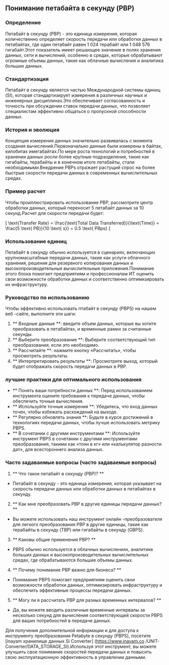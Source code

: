 ## Понимание петабайта в секунду (PBP)

### Определение
Петабайт в секунду (PBP) - это единица измерения, которая количественно определяет скорость передачи или обработки данных в петабайтах, где один петабайт равен 1 024 терабайт или 1 048 576 гигабайт.Этот показатель имеет решающее значение в полях хранения данных, сети и вычислений, особенно в средах, которые обрабатывают огромные объемы данных, такие как облачные вычисления и аналитика больших данных.

### Стандартизация
Петабайт в секунду является частью Международной системы единиц (SI), которая стандартизирует измерения в различных научных и инженерных дисциплинах.Это обеспечивает согласованность и точность при обсуждении ставок передачи данных, что позволяет специалистам эффективно общаться о пропускной способности данных.

### История и эволюция
Концепция измерения данных значительно развивалась с момента создания вычислений.Первоначально данные были измерены в байтах, килобитах и ​​мегабайтах.По мере роста технологий и потребностей в хранении данных росли более крупные подразделения, такие как гигабайты, терабайты и в конечном итоге петабайты, стали необходимыми.Внедрение PBPs отражает растущий спрос на более быстрые скорости передачи данных в современных вычислительных средах.

### Пример расчет
Чтобы проиллюстрировать использование PBP, рассмотрите центр обработки данных, который переносит 5 петабайт данных за 10 секунд.Расчет для скорости передачи будет:

\[ \text{Transfer Rate} = \frac{\text{Total Data Transferred}}{\text{Time}} = \frac{5 \text{ PB}}{10 \text{ s}} = 0.5 \text{ PBps} \]

### Использование единиц
Петабайт в секунду обычно используется в сценариях, включающих крупномасштабные передачи данных, такие как услуги облачного хранения, решения для резервного копирования данных и высокопроизводительные вычислительные приложения.Понимание этого блока помогает предприятиям и профессионалам ИТ оценить свои возможности обработки данных и соответственно оптимизировать их инфраструктуру.

### Руководство по использованию
Чтобы эффективно использовать птабайт в секунду (PBPS) на нашем веб -сайте, выполните эти шаги:

1. ** Входные данные **: введите объем данных, которые вы хотите преобразовать в петабайтах, и временные рамки за считанные секунды.
2. ** Выберите преобразование **: Выберите соответствующий тип преобразования, если это необходимо.
3. ** Рассчитайте **: нажмите кнопку «Рассчитать», чтобы просмотреть результаты.
4. ** Интерпретировать результаты **: Просмотрите выход, который будет отображать скорость передачи данных в PBP.

### лучшие практики для оптимального использования
- ** Понять ваши потребности данных **: Перед использованием инструмента оцените требования к передаче данных, чтобы обеспечить точные вычисления.
- ** Используйте точные измерения **: Убедитесь, что вход данных точен, чтобы избежать расхождений на выходе.
- ** Регулярно обновлять знания **: Будьте в курсе достижений в технологиях передачи данных, чтобы лучше использовать метрику PBPS.
- ** В сочетании с другими инструментами **: Используйте инструмент PBPS в сочетании с другими инструментами преобразования, такими как «тонн в кг» или «калькулятор разности дат», для всестороннего анализа данных.

### Часто задаваемые вопросы (часто задаваемые вопросы)

1. ** Что такое петабайт в секунду (PBP)? **
- Петабайт в секунду - это единица измерения, которая указывает на скорость передачи данных или обработки данных в петабайтах в секунду.

2. ** Как мне преобразовать PBP в другие единицы передачи данных? **
- Вы можете использовать наш инструмент онлайн -преобразователя для легкого преобразования PBP в другие единицы, такие как терабайты в секунду (TBP) или гигабайты в секунду (GBPS).

3. ** Каковы общие применения PBP? **
- PBPS обычно используется в облачных вычислениях, аналитике больших данных и высокопроизводительных вычислительных средах, где обрабатываются большие объемы данных.

4. ** Почему понимание PBP важно для бизнеса? **
- Понимание PBPS помогает предприятиям оценить свои возможности обработки данных, оптимизировать инфраструктуру и обеспечить эффективные процессы передачи данных.

5. ** Могу ли я рассчитать PBP для разных временных интервалов? **
- Да, вы можете вводить различные временные интервалы за несколько секунд для вычисления соответствующей скорости PBPS для ваших потребностей в передаче данных.

Для получения дополнительной информации и для доступа к инструменту преобразования Petabyte в секунду (PBPS), посетите [inayam хранилище данных Si Converter] (https://www.inayam.co /UNIT-Converter/DATA_STORAGE_SI).Используя этот инструмент, вы можете улучшить свое понимание скоростей передачи данных и повысить свою эксплуатационную эффективность в управлении данными.